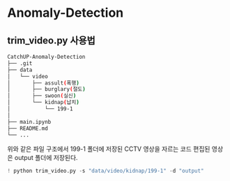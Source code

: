 # Anomaly-Detection

trim_video.py 사용법
---
```bash
CatchUP-Anomaly-Detection
├── .git
├── data
│   └── video
│       ├── assult(폭행)
│       ├── burglary(절도)
│       ├── swoon(실신)
│       └── kidnap(납치)
│           └── 199-1
│   
├── main.ipynb
├── README.md
└── ...
```
위와 같은 파일 구조에서 199-1 폴더에 저장된 CCTV 영상을 자르는 코드
편집된 영상은 output 폴더에 저장된다.
``` python
! python trim_video.py -s "data/video/kidnap/199-1" -d "output"
```

